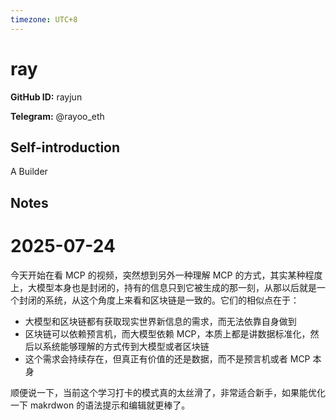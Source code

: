 ```yaml
---
timezone: UTC+8
---
```


# ray

**GitHub ID:** rayjun

**Telegram:** @rayoo_eth

## Self-introduction

A Builder

## Notes

<!-- Content_START -->
# 2025-07-24

今天开始在看 MCP 的视频，突然想到另外一种理解 MCP 的方式，其实某种程度上，大模型本身也是封闭的，持有的信息只到它被生成的那一刻，从那以后就是一个封闭的系统，从这个角度上来看和区块链是一致的。它们的相似点在于：

- 大模型和区块链都有获取现实世界新信息的需求，而无法依靠自身做到
- 区块链可以依赖预言机，而大模型依赖 MCP，本质上都是讲数据标准化，然后以系统能够理解的方式传到大模型或者区块链
- 这个需求会持续存在，但真正有价值的还是数据，而不是预言机或者 MCP 本身


顺便说一下，当前这个学习打卡的模式真的太丝滑了，非常适合新手，如果能优化一下 makrdwon 的语法提示和编辑就更棒了。
<!-- Content_END -->
